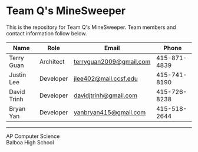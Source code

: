 Team Q's MineSweeper
===

This is the repository for Team Q's MineSweeper.  Team members and contact information follow below.

Name|Role|Email|Phone
---|---|---|---
Terry Guan|Architect|terryguan2009@gmail.com|415-871-4839
Justin Lee|Developer|jlee402@mail.ccsf.edu|415-741-8190
David Trinh|Developer|davidjtrinh@gmail.com|415-726-8238
Bryan Yan|Developer|yanbryan415@gmail.com|415-518-2644

---
AP Computer Science<br>
Balboa High School
